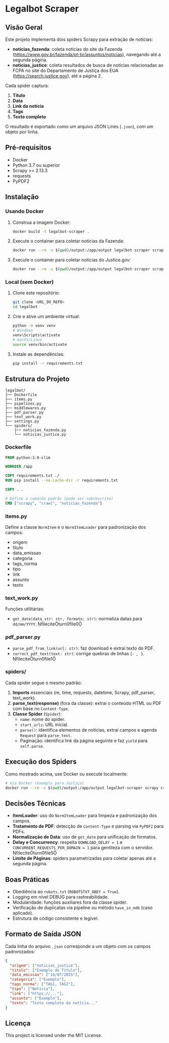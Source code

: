 # Legalbot Scraper

## Visão Geral

Este projeto implementa dois spiders Scrapy para extração de notícias:

- **noticias_fazenda**: coleta notícias do site da Fazenda (https://www.gov.br/fazenda/pt-br/assuntos/noticias), navegando até a segunda página.
- **noticias_justice**: coleta resultados de busca de notícias relacionadas ao FCPA no site do Departamento de Justiça dos EUA (https://search.justice.gov), até a página 2.

Cada spider captura:
1. **Título**  
2. **Data**  
3. **Link da notícia**  
4. **Tags**  
5. **Texto completo**  

O resultado é exportado como um arquivo JSON Lines (`.json`), com um objeto por linha.

## Pré-requisitos

- Docker  
- Python 3.7 ou superior  
- Scrapy >= 2.13.3  
- requests  
- PyPDF2  

## Instalação

### Usando Docker

1. Construa a imagem Docker:
   ```bash
   docker build -t legalbot-scraper .
   ```
2. Execute o container para coletar notícias da Fazenda:
   ```bash
   docker run --rm -v $(pwd)/output:/app/output legalbot-scraper scrapy crawl noticias_fazenda -o output/noticias_fazenda.json
   ```
3. Execute o container para coletar notícias do Justice.gov:
   ```bash
   docker run --rm -v $(pwd)/output:/app/output legalbot-scraper scrapy crawl noticias_justice -o output/noticias_justice.json
   ```

### Local (sem Docker)

1. Clone este repositório:  
   ```bash
   git clone <URL_DO_REPO>
   cd legalbot
   ```
2. Crie e ative um ambiente virtual:  
   ```bash
   python -m venv venv
   # Windows
   venv\Scripts\activate
   # macOS/Linux
   source venv/bin/activate
   ```
3. Instale as dependências:  
   ```bash
   pip install -r requirements.txt
   ```

## Estrutura do Projeto

```
legalbot/
├── Dockerfile
├── items.py
├── pipelines.py
├── middlewares.py
├── pdf_parser.py
├── text_work.py
├── settings.py
└── spiders/
    ├── noticias_fazenda.py
    └── noticias_justice.py
```

### Dockerfile

```Dockerfile
FROM python:3.9-slim

WORKDIR /app

COPY requirements.txt ./
RUN pip install --no-cache-dir -r requirements.txt

COPY . .

# Define o comando padrão (pode ser sobrescrito)
CMD ["scrapy", "crawl", "noticias_fazenda"]
```

### items.py

Define a classe `NormItem` e o `NormItemLoader` para padronização dos campos:
- origem  
- titulo  
- data_emissao  
- categoria  
- tags_norma  
- tipo  
- link  
- assunto  
- texto  

### text_work.py

Funções utilitárias:
- `get_date(data_str: str, formato: str)`: normaliza datas para `dd/mm/YYYY`. fileciteturn0file0  

### pdf_parser.py

- `parse_pdf_from_link(url: str)`: faz download e extrai texto do PDF.  
- `correct_pdf_text(text: str)`: corrige quebras de linhas (`-
`, `
`). fileciteturn0file1  

### spiders/

Cada spider segue o mesmo padrão:
1. **Imports** essenciais (re, time, requests, datetime, Scrapy, pdf_parser, text_work).  
2. **parse_text(response)** (fora da classe): extrai o conteúdo HTML ou PDF com base no `Content-Type`.  
3. **Classe Spider** (`Spider`):
   - `name`: nome do spider.  
   - `start_urls`: URL inicial.  
   - `parse()`: identifica elementos de notícias, extrai campos e agenda `Request` para `parse_text`.  
   - Paginação: identifica link da página seguinte e faz `yield` para `self.parse`.  

## Execução dos Spiders

Como mostrado acima, use Docker ou execute localmente:

```bash
# Via Docker (exemplo para Justiça)
docker run --rm -v $(pwd)/output:/app/output legalbot-scraper scrapy crawl noticias_justice -o output/noticias_justice.json
```

## Decisões Técnicas

- **ItemLoader**: uso do `NormItemLoader` para limpeza e padronização dos campos.  
- **Tratamento de PDF**: detecção de `Content-Type` e parsing via `PyPDF2` para PDFs.  
- **Normalização de Data**: uso de `get_date` para unificação de formatos.  
- **Delay e Concurrency**: respeita `DOWNLOAD_DELAY = 1` e `CONCURRENT_REQUESTS_PER_DOMAIN = 1` para gentileza com o servidor. fileciteturn0file5  
- **Limite de Páginas**: spiders parametrizadas para coletar apenas até a segunda página.  

## Boas Práticas

- Obediência ao `robots.txt` (`ROBOTSTXT_OBEY = True`).  
- Logging em nível DEBUG para rastreabilidade.  
- Modularidade: funções auxiliares fora da classe spider.  
- Verificação de duplicatas via pipeline ou método `have_in_mdb` (caso aplicado).  
- Estrutura de código consistente e legível.

## Formato de Saída JSON

Cada linha do arquivo `.json` corresponde a um objeto com os campos padronizados:
```json
{
  "origem": ["noticias_justice"],
  "titulo": ["Exemplo de Título"],
  "data_emissao": ["16/07/2025"],
  "categoria": ["Exemplo"],
  "tags_norma": ["TAG1, TAG2"],
  "tipo": ["Notícia"],
  "link": ["https://..."],
  "assunto": ["Exemplo"],
  "texto": "Texto completo da notícia..."
}
```

## Licença

This project is licensed under the MIT License.
